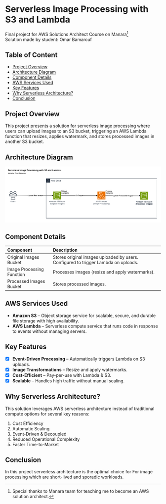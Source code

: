# Serverless Image Processing with S3 and Lambda
Final project for AWS Solutions Architect Course on Manara[^1]  
Solution made by student: Omar Bamarouf



## Table of Content
- [Project Overview](#project-overview)
- [Architecture Diagram](#architecture-diagram)
- [Component Details](#component-details)
- [AWS Services Used](#aws-services-used)
- [Key Features](#key-features)
- [Why Serverless Architecture?](#why-serverless-architecture)
- [Conclusion](#conclusion)

## Project Overview
This project presents a solution for serverless image processing where users can upload images to an S3 bucket, triggering an AWS Lambda function that resizes, applies watermark, and stores processed images in another S3 bucket.

## Architecture Diagram
![Architecture Diagram](architecture-diagram.png)

## Component Details
| Component | Description |
| :--- | :--- |
| Original Images Bucket | Stores original images uploaded by users. Configured to trigger Lambda on uploads. |
| Image Processing Function | Processes images (resize and apply watermarks). |
| Processed Images Bucket | Stores processed images. |

## AWS Services Used
- **Amazon S3** – Object storage service for scalable, secure, and durable file storage with high availability.
- **AWS Lambda** – Serverless compute service that runs code in response to events without managing servers.

## Key Features
- [x] **Event-Driven Processing** – Automatically triggers Lambda on S3 uploads.
- [x] **Image Transformations** – Resize and apply watermarks.
- [x] **Cost-Efficient** – Pay-per-use with Lambda & S3.
- [x] **Scalable** – Handles high traffic without manual scaling.

## Why Serverless Architecture?
This solution leverages AWS serverless architecture instead of traditional compute options for several key reasons:
1. Cost Efficiency
2. Automatic Scaling
3. Event-Driven & Decoupled
4. Reduced Operational Complexity
5. Faster Time-to-Market

## Conclusion
In this project serverless architecture is the optimal choice for For image processing which are short-lived and sporadic workloads.

[^1]: Special thanks to Manara team for teaching me to become an AWS solution architect.
